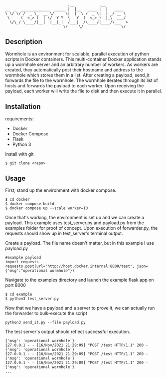 ```
                            .__           .__          
__  _  _____________  _____ |  |__   ____ |  |   ____  
\ \/ \/ /  _ \_  __ \/     \|  |  \ /  _ \|  | _/ __ \ 
 \     (  <_> )  | \/  Y Y  \   Y  (  <_> )  |_\  ___/ 
  \/\_/ \____/|__|  |__|_|  /___|  /\____/|____/\___  >
                          \/     \/                 \/ 
```
## Description

Wormhole is an environment for scalable, parallel execution of python scripts in Docker containers. This multi-container Docker application stands up a wormhole server and an arbitrary number of workers. As workers are created, they automatically post their hostname and address to the wormhole which stores them in a list. After creating a payload, send_it forwards the file to the wormhole. The wormhole iterates through its list of hosts and forwards the payload to each worker. Upon receiving the payload, each worker will write the file to disk and then execute it in parallel.

## Installation

requirements:
- Docker
- Docker Compose
- Flask
- Python 3

Install with git
```
$ git clone <repo>
```
## Usage
First, stand up the environment with docker compose.

```
$ cd docker
$ docker compose build
$ docker compose up --scale worker=10
```

Once that's working, the environment is set up and we can create a payload. This example uses test_server.py and payload.py from the examples folder for proof of concept. Upon execution of forwarder.py, the requests should show up in test_server's terminal output.

Create a payload. The file name doesn't matter, but in this example I use payload.py

```
#example payload
import requests
requests.post(url="http://host.docker.internal:8000/test", json={'msg':"operational wormhole"})
```

Navigate to the examples directory and launch the example flask app on port 8000

```
$ cd example
$ python3 test_server.py
```

Now that we have a payload and a server to prove it, we can actually run the forwarder to bulk-execute the script

```
python3 send_it.py --file payload.py
```
The test server's output should reflect successful execution.
```
{'msg': 'operational wormhole'}
127.0.0.1 - - [16/Nov/2021 21:29:09] "POST /test HTTP/1.1" 200 -
{'msg': 'operational wormhole'}
127.0.0.1 - - [16/Nov/2021 21:29:09] "POST /test HTTP/1.1" 200 -
{'msg': 'operational wormhole'}
127.0.0.1 - - [16/Nov/2021 21:29:09] "POST /test HTTP/1.1" 200 -
{'msg': 'operational wormhole'}
...
```